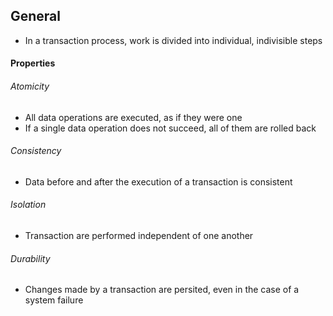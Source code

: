 ## General
- In a transaction process, work is divided into individual, indivisible steps
#### Properties
###### Atomicity
- All data operations are executed, as if they were one
- If a single data operation does not succeed, all of them are rolled back
###### Consistency
- Data before and after the execution of a transaction is consistent
###### Isolation
- Transaction are performed independent of one another
###### Durability
- Changes made by a transaction are persited, even in the case of a system failure